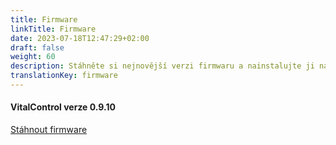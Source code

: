 ```yaml
---
title: Firmware
linkTitle: Firmware
date: 2023-07-18T12:47:29+02:00
draft: false
weight: 60
description: Stáhněte si nejnovější verzi firmwaru a nainstalujte ji na své zařízení VitalControl.
translationKey: firmware
---
```

#### VitalControl verze 0.9.10

<a href="/download/firmware.vcu" role="button" class="btn btn-primary btn-lg">Stáhnout firmware</a>

